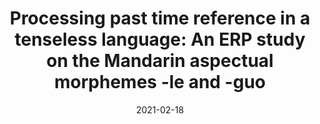 ---
title: "Processing past time reference in a tenseless language: An ERP study on the Mandarin aspectual morphemes -le and -guo"
collection: publications
type: "Article"
new_start: "False"
venue: "<i>Journal of Neurolinguistics</i>"
date: "2021-02-18"
citation: "<u>Collart, A.</u>*, & Chan S. (2021). Processing past time reference in a tenseless language: An ERP study on the Mandarin aspectual morphemes -le and -guo, <i>Journal of Neurolinguistics</i>, <i>59</i>, Article 100998."
paperurl: "https://doi.org/10.1016/j.jneuroling.2021.100998"
permalink: "https://doi.org/10.1016/j.jneuroling.2021.100998"

---